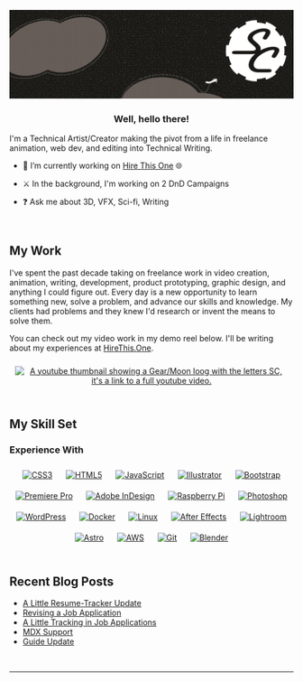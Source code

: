 ![Header image, clouds on a night sky, with a plane, a gear logo/icon, in a vector art style](/img/HeaderImage.png)

  

### <div align="center">Well, hello there!</div>  
  

I'm a Technical Artist/Creator making the pivot from a life in freelance animation, web dev, and editing into Technical Writing.   
  

- 🔭 I’m currently working on [Hire This One](https://hirethis.one) 🌐  
  

- ⚔️ In the background, I'm working on 2 DnD Campaigns  
  

- ❓ Ask me about 3D, VFX, Sci-fi, Writing  
  

<br/>  

## My Work

I've spent the past decade taking on freelance work in video creation, animation, writing, development, product prototyping, graphic design, and anything I could figure out. Every day is a new opportunity to learn something new, solve a problem, and advance our skills and knowledge. My clients had problems and they knew I'd research or invent the means to solve them.

You can check out my video work in my demo reel below. I'll be writing about my experiences at [HireThis.One](https://hirethis.one). 

<div align="center">
	<a href="https://www.youtube.com/watch?v=ulh004Hy_JM" target="_blank"><img style="margin: 10px" src="https://img.youtube.com/vi/ulh004Hy_JM/0.jpg" alt="A youtube thumbnail showing a Gear/Moon loog with the letters SC, it's a link to a full youtube video." /></a> 
</div>




<br/>


## My Skill Set  


### Experience With  
<div align="center">  
<a href="https://www.w3schools.com/css/" target="_blank"><img style="margin: 10px" src="https://profilinator.rishav.dev/skills-assets/css3-original-wordmark.svg" alt="CSS3" height="50" /></a>  
<a href="https://en.wikipedia.org/wiki/HTML5" target="_blank"><img style="margin: 10px" src="https://profilinator.rishav.dev/skills-assets/html5-original-wordmark.svg" alt="HTML5" height="50" /></a>  
<a href="https://www.javascript.com/" target="_blank"><img style="margin: 10px" src="https://profilinator.rishav.dev/skills-assets/javascript-original.svg" alt="JavaScript" height="50" /></a>  
<a href="https://www.adobe.com/in/products/illustrator.html" target="_blank"><img style="margin: 10px" src="https://profilinator.rishav.dev/skills-assets/adobe_illustrator-icon.svg" alt="Illustrator" height="50" /></a>  
<a href="https://getbootstrap.com/docs/3.4/javascript/" target="_blank"><img style="margin: 10px" src="https://profilinator.rishav.dev/skills-assets/bootstrap-plain.svg" alt="Bootstrap" height="50" /></a>  
<a href="https://www.adobe.com/in/products/premiere.html" target="_blank"><img style="margin: 10px" src="https://profilinator.rishav.dev/skills-assets/adobepremierepro.png" alt="Premiere Pro" height="50" /></a>  
<a href="https://www.adobe.com/in/products/indesign.html" target="_blank"><img style="margin: 10px" src="https://profilinator.rishav.dev/skills-assets/adobeindesign.svg" alt="Adobe InDesign" height="50" /></a>  
<a href="https://www.raspberrypi.org/" target="_blank"><img style="margin: 10px" src="https://profilinator.rishav.dev/skills-assets/raspberrypi.png" alt="Raspberry Pi" height="50" /></a>  
<a href="https://www.adobe.com/in/products/photoshop.html" target="_blank"><img style="margin: 10px" src="https://profilinator.rishav.dev/skills-assets/photoshop-plain.svg" alt="Photoshop" height="50" /></a>  
<a href="https://wordpress.com/" target="_blank"><img style="margin: 10px" src="https://profilinator.rishav.dev/skills-assets/wordpress.png" alt="WordPress" height="50" /></a>  
<a href="https://www.docker.com/" target="_blank"><img style="margin: 10px" src="https://profilinator.rishav.dev/skills-assets/docker-original-wordmark.svg" alt="Docker" height="50" /></a>  
<a href="https://www.linux.org/" target="_blank"><img style="margin: 10px" src="https://profilinator.rishav.dev/skills-assets/linux-original.svg" alt="Linux" height="50" /></a>  
<a href="https://www.adobe.com/in/products/aftereffects.html" target="_blank"><img style="margin: 10px" src="https://profilinator.rishav.dev/skills-assets/aftereffects.png" alt="After Effects" height="50" /></a>  
<a href="https://www.adobe.com/products/photoshop-lightroom.html" target="_blank"><img style="margin: 10px" src="https://profilinator.rishav.dev/skills-assets/lightroom.png" alt="Lightroom" height="50" /></a>  
<a href="https://www.astro.build/" target="_blank"><img style="margin: 10px" src="https://profilinator.rishav.dev/skills-assets/astro.svg" alt="Astro" height="50" /></a>  
<a href="https://aws.amazon.com/" target="_blank"><img style="margin: 10px" src="https://profilinator.rishav.dev/skills-assets/amazonwebservices-original-wordmark.svg" alt="AWS" height="50" /></a>  
<a href="https://github.com/" target="_blank"><img style="margin: 10px" src="https://profilinator.rishav.dev/skills-assets/git-scm-icon.svg" alt="Git" height="50" /></a>  
<a href="https://www.blender.org/" target="_blank"><img style="margin: 10px" src="https://profilinator.rishav.dev/skills-assets/blender_community_badge_white.svg" alt="Blender" height="50" /></a>  
</div>  

<br/>  


## Recent Blog Posts  
<!-- BLOG-POST-LIST:START -->
- [A Little Resume-Tracker Update](https://hirethis.one/blog/resume-trackig-tool-ui/)
- [Revising a Job Application](https://hirethis.one/blog/the-job-app-revision/)
- [A Little Tracking in Job Applications](https://hirethis.one/blog/resume-tracking-tool/)
- [MDX Support](https://hirethis.one/blog/guide-update-2/)
- [Guide Update](https://hirethis.one/blog/guide-update-1/)
<!-- BLOG-POST-LIST:END -->
<br />

----

